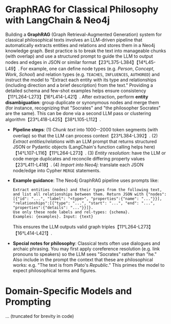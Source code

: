 # GraphRAG for Classical Philosophy with LangChain & Neo4j

Building a **GraphRAG** (Graph Retrieval-Augmented Generation) system
for classical philosophical texts involves an LLM-driven pipeline that
automatically extracts entities and relations and stores them in a Neo4j
knowledge graph. Best practice is to break the text into manageable
chunks (with overlap) and use a structured prompt to guide the LLM to
output nodes and edges in JSON or similar
format【23†L375-L384】【14†L45-L49】. For example, one can define node
types (e.g. *Person*, *Concept*, *Work*, *School*) and relation types
(e.g. `TEACHES`, `INFLUENCES`, `AUTHORED`) and instruct the model to
"Extract each entity with its type and relationships (including
direction and a brief description) from the text." Providing a detailed
schema and few-shot examples helps ensure
consistency【11†L264-L273】【16†L414-L421】. After extraction, perform
**entity disambiguation**: group duplicate or synonymous nodes and merge
them (for instance, recognizing that "Socrates" and "the philosopher
Socrates" are the same). This can be done via a second LLM pass or
clustering algorithm【23†L418-L425】【38†L105-L112】.

-   **Pipeline steps**: (1) *Chunk text* into 1000--2000 token segments
    (with overlap) so that the LLM can process
    context【23†L384-L392】. (2) *Extract entities/relations* with an
    LLM prompt that returns structured JSON or Pydantic objects
    (LangChain's function calling helps
    here)【14†L107-L116】【11†L264-L273】. (3) *Entity resolution*: have
    the LLM or code merge duplicates and reconcile differing property
    values【23†L411-L418】. (4) *Import into Neo4j*: translate each JSON
    node/edge into Cypher `MERGE` statements.

-   **Example guidance**: The Neo4j GraphRAG pipeline uses prompts like:

        Extract entities (nodes) and their types from the following text, and list all relationships between them. Return JSON with {"nodes":[{"id": "...", "label": "<type>", "properties":{"name": "..."}}], "relationships":[{"type": "...", "start": "...", "end": "...", "properties":{"details": "..."}}]}.
        Use only these node labels and rel-types: {schema}. 
        Examples: {examples}. Input: {text}

    This ensures the LLM outputs valid graph
    triples【11†L264-L273】【16†L414-L421】.

-   **Special notes for philosophy**: Classical texts often use
    dialogues and archaic phrasing. You may first apply coreference
    resolution (e.g. link pronouns to speakers) so the LLM sees
    "Socrates" rather than "he." Also include in the prompt the context
    that these are philosophical works: e.g. "The text is from Plato's
    *Republic*." This primes the model to expect philosophical terms and
    figures.

# Domain-Specific Models and Prompting

... (truncated for brevity in code)
